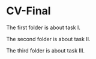 # CV-Final
The first folder is about task I.

The second folder is about task II.

The third folder is about task III.
